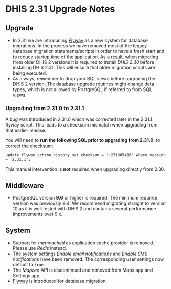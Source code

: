 # DHIS 2.31 Upgrade Notes

## Upgrade

- In 2.31 we are introducing [Flyway](https://flywaydb.org/) as a new system for database migrations. In the process we have removed most of the legacy database migration statements/scripts in order to have a fresh start and to reduce startup time of the application. As a result, when migrating from older DHIS 2 versions it is required to install *DHIS 2.30* before installing DHIS 2.31. This will ensure that older migration scripts are being executed.
- As always, remember to drop your SQL views before upgrading the DHIS 2 version. The database upgrade routines might change data types, which is not allowed by PostgreSQL if referred to from SQL views.

### Upgrading from 2.31.0 to 2.31.1

A bug was introduced in 2.31.0 which was corrected later in the 2.31.1 flyway script. This leads to a checksum mismatch when upgrading from that earlier release.

You will need to **run the following SQL prior to upgrading from 2.31.0**, to correct the checksum:
```
update flyway_schema_history set checksum = '-271885416' where version = '2.31.1';
```
This manual intervention is **not** required when upgrading directly from 2.30.

## Middleware

- PostgreSQL version **9.6** or higher is required. The minimum required version was previously 9.4. We recommend migrating straight to version 10 as it is well tested with DHIS 2 and contains several performance improvements over 9.x. 

## System

- Support for _memcached_ as application cache provider is removed. Please use _Redis_ instead.
- The system settings _Enable email notifications_ and _Enable SMS notifications_ have been removed. The corresponding user settings now default to `true`.
- The _Mapzen_ API is discontinued and removed from Maps app and Settings app.
- [Flyway](https://flywaydb.org/) is introduced for database migration.
